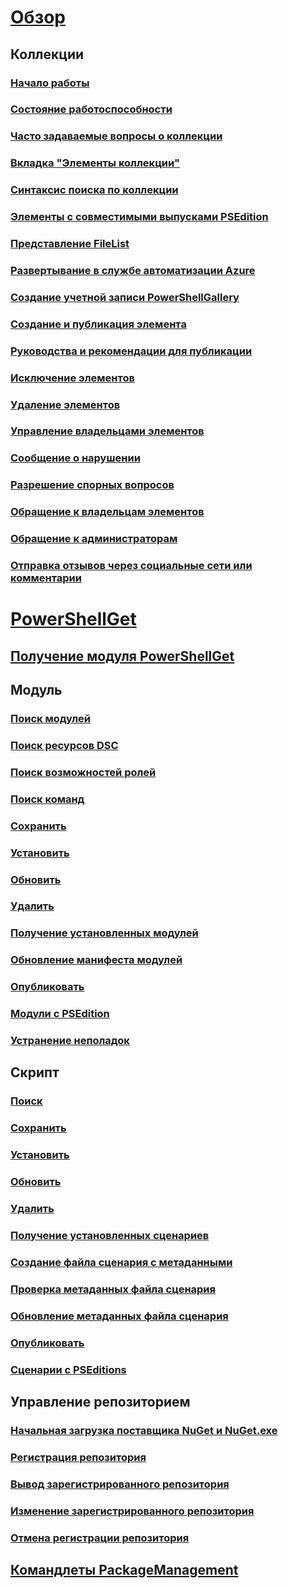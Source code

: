 # [Обзор](readme.md)
## Коллекции
### [Начало работы](psgallery/psgallery_gettingstarted.md)
### [Состояние работоспособности](psgallery/psgallery_status.md)
### [Часто задаваемые вопросы о коллекции](psgallery/psgallery_faqs.md)
### [Вкладка "Элементы коллекции"](psgallery/psgallery_items_tab.md)
### [Синтаксис поиска по коллекции](psgallery/psgallery_search_syntax.md)
### [Элементы с совместимыми выпусками PSEdition](psgallery/psgallery_pseditions.md)
### [Представление FileList](psgallery/psgallery_filelist_feature.md)
### [Развертывание в службе автоматизации Azure](psgallery/psgallery_deploy_to_azure_automation.md)
### [Создание учетной записи PowerShellGallery](psgallery/psgallery_creating_an_account.md)
### [Создание и публикация элемента](psgallery/Creating-and-Publishing-an-item.md)
### [Руководства и рекомендации для публикации](psgallery/psgallery-PublishingGuidelines.md)
### [Исключение элементов](psgallery/psgallery_unlist_items.md)
### [Удаление элементов](psgallery/Deleting-Items.md)
### [Управление владельцами элементов](psgallery/Managing-Item-Owners.md)
### [Сообщение о нарушении](psgallery/psgallery_report_abuse.md)
### [Разрешение спорных вопросов](psgallery/psgallery_dispute_resolution.md)
### [Обращение к владельцам элементов](psgallery/psgallery_contacting_item_owners.md)
### [Обращение к администраторам](psgallery/psgallery_contacting_administrators.md)
### [Отправка отзывов через социальные сети или комментарии](psgallery/psgallery-SocialMediaFeedback.md)

# [PowerShellGet](psget/overview.md)
## [Получение модуля PowerShellGet](psget/get_psget_module.md)

## Модуль
### [Поиск модулей](psget/module/psget_find-module.md)
### [Поиск ресурсов DSC](psget/module/psget_find-dscresource.md)
### [Поиск возможностей ролей](psget/module/psget_find-rolecapability.md)
### [Поиск команд](psget/module/psget_find-command.md)
### [Сохранить](psget/module/psget_save-module.md)
### [Установить](psget/module/psget_install-module.md)
### [Обновить](psget/module/psget_update-module.md)
### [Удалить](psget/module/psget_uninstall-module.md)
### [Получение установленных модулей](psget/module/psget_get-installedmodule.md)
### [Обновление манифеста модулей](psget/module/psget_update-modulemanifest.md)
### [Опубликовать](psget/module/psget_publish-module.md)
### [Модули с PSEdition](psget/module/modulewithpseditionsupport.md)
### [Устранение неполадок](psget/psget_cmdlets_troubleshooting.md)

## Скрипт
### [Поиск](psget/script/psget_find-script.md)
### [Сохранить](psget/script/psget_save-script.md)
### [Установить](psget/script/psget_install-script.md)
### [Обновить](psget/script/psget_update-script.md)
### [Удалить](psget/script/psget_uninstall-script.md)
### [Получение установленных сценариев](psget/script/psget_get-installedscript.md)
### [Создание файла сценария с метаданными](psget/script/psget_new-scriptfileinfo.md)
### [Проверка метаданных файла сценария](psget/script/psget_test-scriptfileinfo.md)
### [Обновление метаданных файла сценария](psget/script/psget_update-scriptfileinfo.md)
### [Опубликовать](psget/script/psget_publish-script.md)
### [Сценарии с PSEditions](psget/script/scriptwithpseditionsupport.md)

## Управление репозиторием
### [Начальная загрузка поставщика NuGet и NuGet.exe](psget/repository/bootstrapping_nuget_proivder_and_exe.md)
### [Регистрация репозитория](psget/repository/psget_register-psrepository.md)
### [Вывод зарегистрированного репозитория](psget/repository/psget_get-psrepository.md)
### [Изменение зарегистрированного репозитория](psget/repository/psget_set-psrepository.md)
### [Отмена регистрации репозитория](psget/repository/psget_unregister-psrepository.md)

## [Командлеты PackageManagement](psget/oneget/PackageManagement_cmdlets.md)
